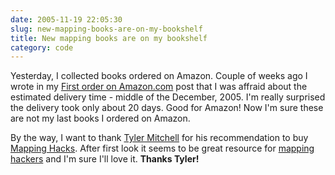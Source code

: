 ```yaml
---
date: 2005-11-19 22:05:30
slug: new-mapping-books-are-on-my-bookshelf
title: New mapping books are on my bookshelf
category: code
---
```


Yesterday, I collected books ordered on Amazon. Couple of weeks ago I wrote in my [First order on Amazon.com](http://mateusz.loskot.net/2005/10/28/first-order-on-amazoncom/) post that I was affraid about the estimated delivery time - middle of the December, 2005. I'm really surprised the delivery took only about 20 days. Good for Amazon! Now I'm sure these are not my last books I ordered on Amazon.

By the way, I want to thank [Tyler Mitchell](http://www.oreillynet.com/pub/au/1898) for his recommendation to buy [Mapping Hacks](http://www.oreilly.com/catalog/mappinghks/). After first look it seems to be great resource for [mapping hackers](http://www.mappinghacks.com) and I'm sure I'll love it. **Thanks Tyler!**
